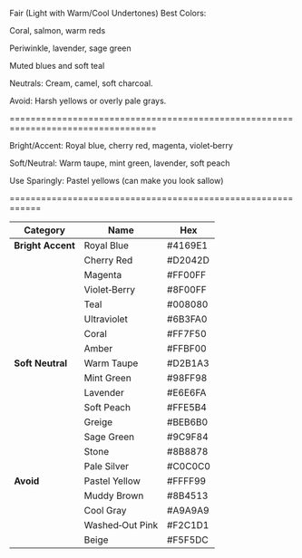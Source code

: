 Fair (Light with Warm/Cool Undertones)
Best Colors:

Coral, salmon, warm reds

Periwinkle, lavender, sage green

Muted blues and soft teal

Neutrals: Cream, camel, soft charcoal.

Avoid: Harsh yellows or overly pale grays.

==================================================================================

Bright/Accent: Royal blue, cherry red, magenta, violet‑berry

Soft/Neutral: Warm taupe, mint green, lavender, soft peach

Use Sparingly: Pastel yellows (can make you look sallow)


============================================================

| Category          | Name            | Hex     |
| ----------------- | --------------- | ------- |
| **Bright Accent** | Royal Blue      | #4169E1 |
|                   | Cherry Red      | #D2042D |
|                   | Magenta         | #FF00FF |
|                   | Violet‑Berry    | #8F00FF |
|                   | Teal            | #008080 |
|                   | Ultraviolet     | #6B3FA0 |
|                   | Coral           | #FF7F50 |
|                   | Amber           | #FFBF00 |
| **Soft Neutral**  | Warm Taupe      | #D2B1A3 |
|                   | Mint Green      | #98FF98 |
|                   | Lavender        | #E6E6FA |
|                   | Soft Peach      | #FFE5B4 |
|                   | Greige          | #BEB6B0 |
|                   | Sage Green      | #9C9F84 |
|                   | Stone           | #8B8878 |
|                   | Pale Silver     | #C0C0C0 |
| **Avoid**         | Pastel Yellow   | #FFFF99 |
|                   | Muddy Brown     | #8B4513 |
|                   | Cool Gray       | #A9A9A9 |
|                   | Washed‑Out Pink | #F2C1D1 |
|                   | Beige           | #F5F5DC |
